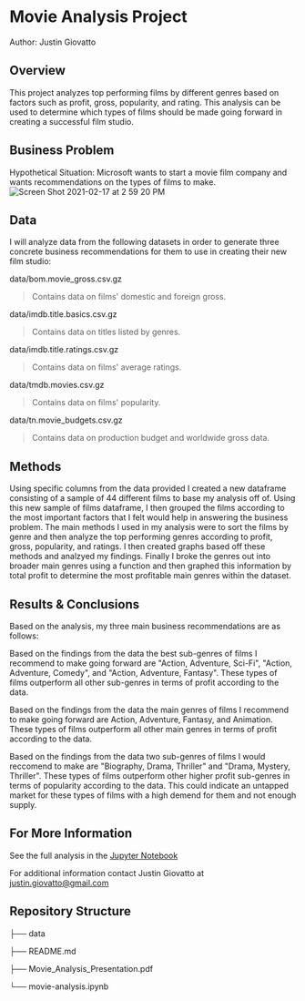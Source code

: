 # Movie Analysis Project
Author: Justin Giovatto
## Overview
This project analyzes top performing films by different genres based on factors such as profit, gross, popularity, and rating. This analysis can be used to determine which types of films should be made going forward in creating a successful film studio.
## Business Problem
Hypothetical Situation: Microsoft wants to start a movie film company and wants recommendations on the types of films to make.
![Screen Shot 2021-02-17 at 2 59 20 PM](https://user-images.githubusercontent.com/66973223/108389273-82236180-71dd-11eb-96c3-b71bff4188b9.png)
## Data
I will analyze data from the following datasets in order to generate three concrete business recommendations for them to use in creating their new film studio:

data/bom.movie_gross.csv.gz 
>Contains data on films' domestic and foreign gross.

data/imdb.title.basics.csv.gz 
>Contains data on titles listed by genres.

data/imdb.title.ratings.csv.gz 
>Contains data on films' average ratings.

data/tmdb.movies.csv.gz 
>Contains data on films' popularity.

data/tn.movie_budgets.csv.gz 
>Contains data on production budget and worldwide gross data.
## Methods
Using specific columns from the data provided I created a new dataframe consisting of a sample of 44 different films to base my analysis off of. Using this new sample of films dataframe, I then grouped the films according to the most important factors that I felt would help in answering the business problem. The main methods I used in my analysis were to sort the films by genre and then analyze the top performing genres according to profit, gross, popularity, and ratings. I then created graphs based off these methods and analzyed my findings. Finally I broke the genres out into broader main genres using a function and then graphed this information by total profit to determine the most profitable main genres within the dataset.

## Results & Conclusions  

Based on the analysis, my three main business recommendations are as follows:

Based on the findings from the data the best sub-genres of films I recommend to make going forward are "Action, Adventure, Sci-Fi", "Action, Adventure, Comedy", and "Action, Adventure, Fantasy". These types of films outperform all other sub-genres in terms of profit according to the data.

Based on the findings from the data the main genres of films I recommend to make going forward are Action, Adventure, Fantasy, and Animation. These types of films outperform all other main genres in terms of profit according to the data.

Based on the findings from the data two sub-genres of films I would reccomend to make are "Biography, Drama, Thriller" and "Drama, Mystery, Thriller". These types of films outperform other higher profit sub-genres in terms of popularity according to the data. This could indicate an untapped market for these types of films with a high demend for them and not enough supply.

## For More Information
See the full analysis in the [Jupyter Notebook](http://localhost:8888/notebooks/movie-analysis-project/movie-analysis.ipynb) 

For additional information contact Justin Giovatto at justin.giovatto@gmail.com

## Repository Structure
├── data

├── README.md

├── Movie_Analysis_Presentation.pdf

└── movie-analysis.ipynb

